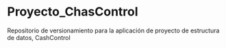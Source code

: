 # Proyecto_ChasControl
Repositorio de versionamiento para la aplicación de proyecto de estructura de datos, CashControl
